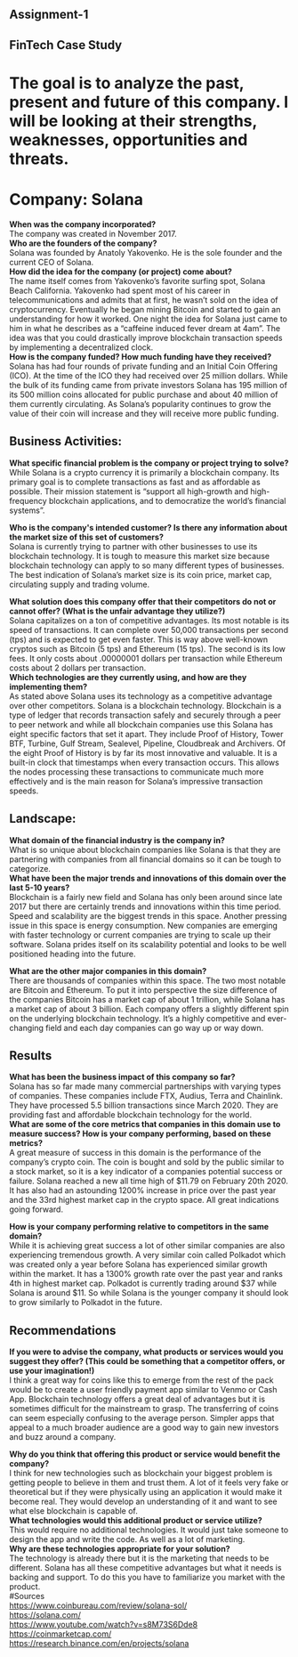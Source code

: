 ## Assignment-1

## FinTech Case Study

# The goal is to analyze the past, present and future of this company. I will be looking at their strengths, weaknesses, opportunities and threats. 

# Company: Solana 

**When was the company incorporated?**      
The company was created in November 2017.  
**Who are the founders of the company?**    
Solana was founded by Anatoly Yakovenko. He is the sole founder and the current CEO of Solana.   
**How did the idea for the company (or project) come about?**    
The name itself comes from Yakovenko’s favorite surfing spot, Solana Beach California. Yakovenko had spent most of his career in telecommunications and admits that at first, he wasn’t sold on the idea of cryptocurrency. Eventually he began mining Bitcoin and started to gain an understanding for how it worked. One night the idea for Solana just came to him in what he describes as a “caffeine induced fever dream at 4am”. The idea was that you could drastically improve blockchain transaction speeds by implementing a decentralized clock.   
**How is the company funded? How much funding have they received?**    
Solana has had four rounds of private funding and an Initial Coin Offering (ICO). At the time of the ICO they had received over 25 million dollars. While the bulk of its funding came from private investors Solana has 195 million of its 500 million coins allocated for public purchase and about 40 million of them currently circulating. As Solana’s popularity continues to grow the value of their coin will increase and they will receive more public funding.  

## Business Activities:

**What specific financial problem is the company or project trying to solve?**    
While Solana is a crypto currency it is primarily a blockchain company. Its primary goal is to complete transactions as fast and as affordable as possible. Their mission statement is “support all high-growth and high-frequency blockchain applications, and to democratize the world’s financial systems”.  

**Who is the company's intended customer?  Is there any information about the market size of this set of customers?**    
Solana is currently trying to partner with other businesses to use its blockchain technology. It is tough to measure this market size because blockchain technology can apply to so many different types of businesses. The best indication of Solana’s market size is its coin price, market cap, circulating supply and trading volume.     
	
**What solution does this company offer that their competitors do not or cannot offer? (What is the unfair advantage they utilize?)**     
Solana capitalizes on a ton of competitive advantages. Its most notable is its speed of transactions. It can complete over 50,000 transactions per second (tps) and is expected to get even faster. This is way above well-known cryptos such as Bitcoin (5 tps) and Ethereum (15 tps). The second is its low fees. It only costs about .00000001 dollars per transaction while Ethereum costs about 2 dollars per transaction.   
**Which technologies are they currently using, and how are they implementing them?**   
As stated above Solana uses its technology as a competitive advantage over other competitors. Solana is a blockchain technology. Blockchain is a type of ledger that records transaction safely and securely through a peer to peer network and while all blockchain companies use this Solana has eight specific factors that set it apart. They include Proof of History, Tower BTF, Turbine, Gulf Stream, Sealevel, Pipeline, Cloudbreak and Archivers. Of the eight Proof of History is by far its most innovative and valuable. It is a built-in clock that timestamps when every transaction occurs. This allows the nodes processing these transactions to communicate much more effectively and is the main reason for Solana’s impressive transaction speeds.  

## Landscape:

**What domain of the financial industry is the company in?**    
What is so unique about blockchain companies like Solana is that they are partnering with companies from all financial domains so it can be tough to categorize.   
**What have been the major trends and innovations of this domain over the last 5-10 years?**    
Blockchain is a fairly new field and Solana has only been around since late 2017 but there are certainly trends and innovations within this time period. Speed and scalability are the biggest trends in this space. Another pressing issue in this space is energy consumption.  New companies are emerging with faster technology or current companies are trying to scale up their software. Solana prides itself on its scalability potential and looks to be well positioned heading into the future.   

**What are the other major companies in this domain?**    
There are thousands of companies within this space. The two most notable are Bitcoin and Ethereum. To put it into perspective the size difference of the companies Bitcoin has a market cap of about 1 trillion, while Solana has a market cap of about 3 billion. Each company offers a slightly different spin on the underlying blockchain technology. It’s a highly competitive and ever-changing field and each day companies can go way up or way down.   


## Results

**What has been the business impact of this company so far?**    
Solana has so far made many commercial partnerships with varying types of companies. These companies include FTX, Audius, Terra and Chainlink. They have processed 5.5 billion transactions since March 2020. They are providing fast and affordable blockchain technology for the world.   
**What are some of the core metrics that companies in this domain use to measure success? How is your company performing, based on these metrics?**    
A great measure of success in this domain is the performance of the company’s crypto coin. The coin is bought and sold by the public similar to a stock market, so it is a key indicator of a companies potential success or failure. Solana reached a new all time high of $11.79 on February 20th 2020. It has also had an astounding 1200% increase in price over the past year and the 33rd highest market cap in the crypto space. All great indications going forward.   

**How is your company performing relative to competitors in the same domain?**   
While it is achieving great success a lot of other similar companies are also experiencing tremendous growth. A very similar coin called Polkadot which was created only a year before Solana has experienced similar growth within the market. It has a 1300% growth rate over the past year and ranks 4th in highest market cap. Polkadot is currently trading around $37 while Solana is around $11. So while Solana is the younger company it should look to grow similarly to Polkadot in the future.    

## Recommendations  

**If you were to advise the company, what products or services would you suggest they offer? (This could be something that a competitor offers, or use your imagination!)**    
I think a great way for coins like this to emerge from the rest of the pack would be to create a user friendly payment app similar to Venmo or Cash App. Blockchain technology offers a great deal of advantages but it is sometimes difficult for the mainstream to grasp. The transferring of coins can seem especially confusing to the average person.  Simpler apps that appeal to a much broader audience are a good way to gain new investors and buzz around a company.     

**Why do you think that offering this product or service would benefit the company?**    
I think for new technologies such as blockchain your biggest problem is getting people to believe in them and trust them. A lot of it feels very fake or theoretical but if they were physically using an application it would make it become real. They would develop an understanding of it and want to see what else blockchain is capable of.   
**What technologies would this additional product or service utilize?**    
This would require no additional technologies. It would just take someone to design the app and write the code. As well as a lot of marketing.   
**Why are these technologies appropriate for your solution?**    
The technology is already there but it is the marketing that needs to be different. Solana has all these competitive advantages but what it needs is backing and support. To do this you have to familiarize you market with the product.          
#Sources    
https://www.coinbureau.com/review/solana-sol/  
https://solana.com/  
https://www.youtube.com/watch?v=s8M73S6Dde8  
https://coinmarketcap.com/  
https://research.binance.com/en/projects/solana  





